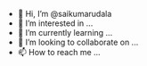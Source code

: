 - 👋 Hi, I’m @saikumarudala
- 👀 I’m interested in ...
- 🌱 I’m currently learning ...
- 💞️ I’m looking to collaborate on ...
- 📫 How to reach me ...

<!---
saikumarudala/saikumarudala is a ✨ special ✨ repository because its `README.md` (this file) appears on your GitHub profile.
You can click the Preview link to take a look at your changes.
--->
